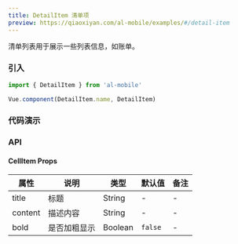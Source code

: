 ```yaml
---
title: DetailItem 清单项
preview: https://qiaoxiyan.com/al-mobile/examples/#/detail-item
---
```


清单列表用于展示一些列表信息，如账单。

### 引入

```javascript
import { DetailItem } from 'al-mobile'

Vue.component(DetailItem.name, DetailItem)
```

### 代码演示
<!-- DEMO -->

### API

#### CellItem Props
|属性 | 说明 | 类型 | 默认值|备注|
|----|-----|------|------|------|
|title|标题|String|-|-|
|content|描述内容|String|-|-|
|bold|是否加粗显示|Boolean|`false`|-|
